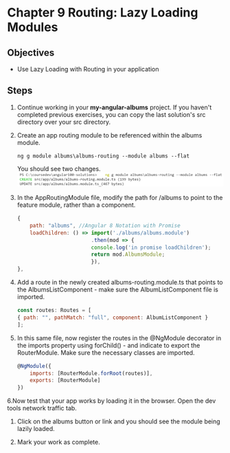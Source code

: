 # Chapter 9 Routing: Lazy Loading Modules

## Objectives

- Use Lazy Loading with Routing in your application

## Steps

1. Continue working in your **my-angular-albums** project. If you haven't completed previous exercises, you can copy the last solution's src directory over your src directory.

2. Create an app routing module to be referenced within the albums module.

    ```console
    ng g module albums\albums-routing --module albums --flat
    ```

    You should see two changes.
     ![](../screenshots/feature-routing.png)


3. In the AppRoutingModule file, modify the path for /albums to point to the feature module, rather than a component. 

    ```javascript
    {
        path: "albums", //Angular 8 Notation with Promise
        loadChildren: () => import('./albums/albums.module')
                            .then(mod => {
                            console.log('in promise loadChildren');
                            return mod.AlbumsModule;
                            }),
    },
    ```


4. Add a route in the newly created albums-routing.module.ts that points to the AlbumsListComponent - make sure the AlbumListComponent file is imported.

    ```javascript
    const routes: Routes = [
    { path: "", pathMatch: "full", component: AlbumListComponent }
    ];
    ```

5. In this same file, now register the routes in the @NgModule decorator in the imports property using forChild() - and indicate to export the RouterModule. Make sure the necessary classes are imported.  

    ```javascript
    @NgModule({
        imports: [RouterModule.forRoot(routes)],
        exports: [RouterModule]
    })
    ```

6.Now test that your app works by loading it in the browser. Open the dev tools network traffic tab. 

1. Click on the albums button or link and you should see the module being lazily loaded. 

2.  Mark your work as complete. 